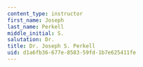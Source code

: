 ```yaml
---
content_type: instructor
first_name: Joseph
last_name: Perkell
middle_initial: S.
salutation: Dr.
title: Dr. Joseph S. Perkell
uid: d1a6fb36-677e-8583-59fd-1b7e625411fe
---
```

